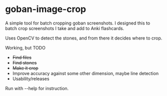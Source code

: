 # goban-image-crop
A simple tool for batch cropping goban screenshots. I designed this to batch crop screenshots I take and add to Anki flashcards.

Uses OpenCV to detect the stones, and from there it decides where to crop.

Working, but TODO
- ~~Find files~~
- ~~Find stones~~
- ~~Make it crop~~
- Improve accuracy against some other dimension, maybe line detection
- Usability/releases

Run with --help for instruction.
